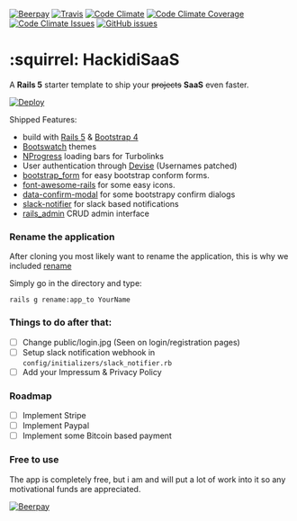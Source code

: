 [![Beerpay](https://img.shields.io/beerpay/b1nary/HackidiSaaS.svg)]()
[![Travis](https://img.shields.io/travis/b1nary/HackidiSaaS.svg)]()
[![Code Climate](https://img.shields.io/codeclimate/github/b1nary/HackidiSaaS.svg)]()
[![Code Climate Coverage](https://img.shields.io/codeclimate/coverage/github/b1nary/HackidiSaaS.svg)]()
[![Code Climate Issues](https://img.shields.io/codeclimate/issues/github/b1nary/HackidiSaaS.svg)]()
[![GitHub issues](https://img.shields.io/github/issues/b1nary/HackidiSaaS.svg)]()

# :squirrel: HackidiSaaS

A **Rails 5** starter template to ship your ~~projects~~ **SaaS** even faster.

[![Deploy](https://www.herokucdn.com/deploy/button.svg)](https://heroku.com/deploy)

Shipped Features:

* build with [Rails 5](http://rubyonrails.org/) & [Bootstrap 4](https://github.com/twbs/bootstrap-sass)
* [Bootswatch](https://bootswatch.com/) themes
* [NProgress](http://ricostacruz.com/nprogress/) loading bars for Turbolinks
* User authentication through [Devise](https://github.com/plataformatec/devise) (Usernames patched)
* [bootstrap_form](https://github.com/bootstrap-ruby/rails-bootstrap-forms) for easy bootstrap conform forms.
* [font-awesome-rails](https://github.com/bokmann/font-awesome-rails) for some easy icons.
* [data-confirm-modal](https://github.com/ifad/data-confirm-modal) for some bootstrapy confirm dialogs
* [slack-notifier](https://github.com/stevenosloan/slack-notifier) for slack based notifications
* [rails_admin](https://github.com/sferik/rails_admin) CRUD admin interface

### Rename the application

After cloning you most likely want to rename the application, this is why we included [rename](https://github.com/morshedalam/rename)

Simply go in the directory and type:

    rails g rename:app_to YourName

### Things to do after that:

- [ ] Change public/login.jpg (Seen on login/registration pages)
- [ ] Setup slack notification webhook in `config/initializers/slack_notifier.rb`
- [ ] Add your Impressum & Privacy Policy

### Roadmap

- [ ] Implement Stripe
- [ ] Implement Paypal
- [ ] Implement some Bitcoin based payment

### Free to use

The app is completely free, but i am and will put a lot of work into it so any motivational funds are appreciated.

[![Beerpay](https://beerpay.io/b1nary/HackidiSaaS/badge.svg?style=beer)](https://beerpay.io/b1nary/HackidiSaaS)
